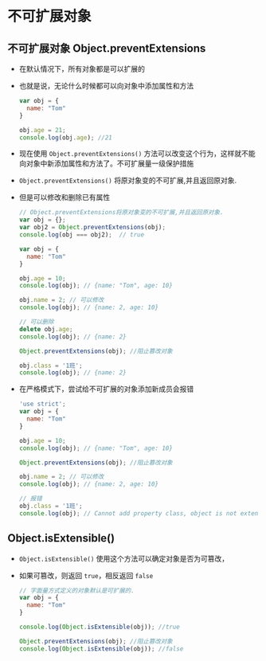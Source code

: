 # 不可扩展对象

## 不可扩展对象 Object.preventExtensions

- 在默认情况下，所有对象都是可以扩展的

- 也就是说，无论什么时候都可以向对象中添加属性和方法

    ```js
    var obj = {
      name: "Tom"
    }

    obj.age = 21;
    console.log(obj.age); //21
    ```

- 现在使用 `Object.preventExtensions()` 方法可以改变这个行为，这样就不能向对象中新添加属性和方法了。不可扩展量一级保护措施

- `Object.preventExtensions()` 将原对象变的不可扩展,并且返回原对象.

- 但是可以修改和删除已有属性

    ```js
    // Object.preventExtensions将原对象变的不可扩展,并且返回原对象.
    var obj = {};
    var obj2 = Object.preventExtensions(obj);
    console.log(obj === obj2);  // true
    ```

    ```js
    var obj = {
      name: "Tom"
    }

    obj.age = 10;
    console.log(obj); // {name: "Tom", age: 10}

    obj.name = 2; // 可以修改
    console.log(obj); // {name: 2, age: 10}

    // 可以删除
    delete obj.age;
    console.log(obj); // {name: 2}

    Object.preventExtensions(obj); //阻止篡改对象

    obj.class = '1班';
    console.log(obj); // {name: 2}
    ```

- 在严格模式下，尝试给不可扩展的对象添加新成员会报错

    ```js
    'use strict';
    var obj = {
      name: "Tom"
    }

    obj.age = 10;
    console.log(obj); // {name: "Tom", age: 10}

    Object.preventExtensions(obj); //阻止篡改对象

    obj.name = 2; // 可以修改
    console.log(obj); // {name: 2, age: 10}

    // 报错
    obj.class = '1班';
    console.log(obj); // Cannot add property class, object is not extensible
    ```

## Object.isExtensible()

- `Object.isExtensible()` 使用这个方法可以确定对象是否为可篡改，

- 如果可篡改，则返回 `true`，相反返回 `false`

    ```js
    // 字面量方式定义的对象默认是可扩展的.
    var obj = {
      name: "Tom"
    }

    console.log(Object.isExtensible(obj)); //true

    Object.preventExtensions(obj); //阻止篡改对象
    console.log(Object.isExtensible(obj)); //false
    ```
